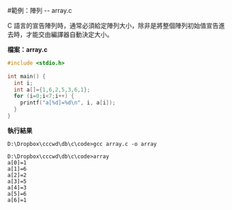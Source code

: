 #範例：陣列 -- array.c

C 語言的宣告陣列時，通常必須給定陣列大小，除非是將整個陣列初始值宣告進去時，才能交由編譯器自動決定大小。

**檔案：array.c**

```c
#include <stdio.h>
  
int main() {
  int i;
  int a[]={1,6,2,5,3,6,1};
  for (i=0;i<7;i++) {
    printf("a[%d]=%d\n", i, a[i]);
  }
}
```

**執行結果**

    D:\Dropbox\cccwd\db\c\code>gcc array.c -o array

    D:\Dropbox\cccwd\db\c\code>array
    a[0]=1
    a[1]=6
    a[2]=2
    a[3]=5
    a[4]=3
    a[5]=6
    a[6]=1